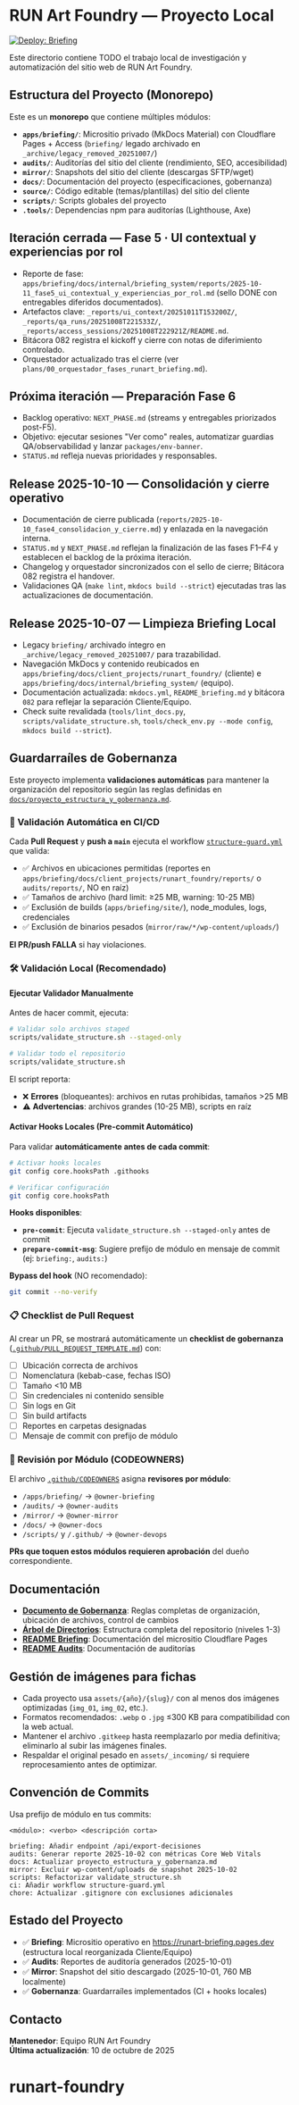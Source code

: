 # RUN Art Foundry — Proyecto Local

[![Deploy: Briefing](https://github.com/ppkapiro/runart-foundry/actions/workflows/briefing_deploy.yml/badge.svg)](https://github.com/ppkapiro/runart-foundry/actions/workflows/briefing_deploy.yml)

Este directorio contiene TODO el trabajo local de investigación y automatización del sitio web de RUN Art Foundry.

## Estructura del Proyecto (Monorepo)

Este es un **monorepo** que contiene múltiples módulos:

- **`apps/briefing/`**: Micrositio privado (MkDocs Material) con Cloudflare Pages + Access (`briefing/` legado archivado en `_archive/legacy_removed_20251007/`)
- **`audits/`**: Auditorías del sitio del cliente (rendimiento, SEO, accesibilidad)
- **`mirror/`**: Snapshots del sitio del cliente (descargas SFTP/wget)
- **`docs/`**: Documentación del proyecto (especificaciones, gobernanza)
- **`source/`**: Código editable (temas/plantillas) del sitio del cliente
- **`scripts/`**: Scripts globales del proyecto
- **`.tools/`**: Dependencias npm para auditorías (Lighthouse, Axe)

## Iteración cerrada — Fase 5 · UI contextual y experiencias por rol

- Reporte de fase: `apps/briefing/docs/internal/briefing_system/reports/2025-10-11_fase5_ui_contextual_y_experiencias_por_rol.md` (sello DONE con entregables diferidos documentados).
- Artefactos clave: `_reports/ui_context/20251011T153200Z/`, `_reports/qa_runs/20251008T221533Z/`, `_reports/access_sessions/20251008T222921Z/README.md`.
- Bitácora 082 registra el kickoff y cierre con notas de diferimiento controlado.
- Orquestador actualizado tras el cierre (ver `plans/00_orquestador_fases_runart_briefing.md`).

## Próxima iteración — Preparación Fase 6

- Backlog operativo: `NEXT_PHASE.md` (streams y entregables priorizados post-F5).
- Objetivo: ejecutar sesiones "Ver como" reales, automatizar guardias QA/observabilidad y lanzar `packages/env-banner`.
- `STATUS.md` refleja nuevas prioridades y responsables.

## Release 2025-10-10 — Consolidación y cierre operativo

- Documentación de cierre publicada (`reports/2025-10-10_fase4_consolidacion_y_cierre.md`) y enlazada en la navegación interna.
- `STATUS.md` y `NEXT_PHASE.md` reflejan la finalización de las fases F1–F4 y establecen el backlog de la próxima iteración.
- Changelog y orquestador sincronizados con el sello de cierre; Bitácora 082 registra el handover.
- Validaciones QA (`make lint`, `mkdocs build --strict`) ejecutadas tras las actualizaciones de documentación.

## Release 2025-10-07 — Limpieza Briefing Local

- Legacy `briefing/` archivado íntegro en `_archive/legacy_removed_20251007/` para trazabilidad.
- Navegación MkDocs y contenido reubicados en `apps/briefing/docs/client_projects/runart_foundry/` (cliente) e `apps/briefing/docs/internal/briefing_system/` (equipo).
- Documentación actualizada: `mkdocs.yml`, `README_briefing.md` y bitácora `082` para reflejar la separación Cliente/Equipo.
- Check suite revalidada (`tools/lint_docs.py`, `scripts/validate_structure.sh`, `tools/check_env.py --mode config`, `mkdocs build --strict`).

## Guardarraíles de Gobernanza

Este proyecto implementa **validaciones automáticas** para mantener la organización del repositorio según las reglas definidas en [`docs/proyecto_estructura_y_gobernanza.md`](docs/proyecto_estructura_y_gobernanza.md).

### 🤖 Validación Automática en CI/CD

Cada **Pull Request** y **push a `main`** ejecuta el workflow [`structure-guard.yml`](.github/workflows/structure-guard.yml) que valida:

- ✅ Archivos en ubicaciones permitidas (reportes en `apps/briefing/docs/client_projects/runart_foundry/reports/` o `audits/reports/`, NO en raíz)
- ✅ Tamaños de archivo (hard limit: ≥25 MB, warning: 10-25 MB)
- ✅ Exclusión de builds (`apps/briefing/site/`), node_modules, logs, credenciales
- ✅ Exclusión de binarios pesados (`mirror/raw/*/wp-content/uploads/`)

**El PR/push FALLA** si hay violaciones.

### 🛠️ Validación Local (Recomendado)

#### Ejecutar Validador Manualmente

Antes de hacer commit, ejecuta:

```bash
# Validar solo archivos staged
scripts/validate_structure.sh --staged-only

# Validar todo el repositorio
scripts/validate_structure.sh
```

El script reporta:
- ❌ **Errores** (bloqueantes): archivos en rutas prohibidas, tamaños >25 MB
- ⚠️ **Advertencias**: archivos grandes (10-25 MB), scripts en raíz

#### Activar Hooks Locales (Pre-commit Automático)

Para validar **automáticamente antes de cada commit**:

```bash
# Activar hooks locales
git config core.hooksPath .githooks

# Verificar configuración
git config core.hooksPath
```

**Hooks disponibles**:
- **`pre-commit`**: Ejecuta `validate_structure.sh --staged-only` antes de commit
- **`prepare-commit-msg`**: Sugiere prefijo de módulo en mensaje de commit (ej: `briefing:`, `audits:`)

**Bypass del hook** (NO recomendado):
```bash
git commit --no-verify
```

### 📋 Checklist de Pull Request

Al crear un PR, se mostrará automáticamente un **checklist de gobernanza** ([`.github/PULL_REQUEST_TEMPLATE.md`](.github/PULL_REQUEST_TEMPLATE.md)) con:

- [ ] Ubicación correcta de archivos
- [ ] Nomenclatura (kebab-case, fechas ISO)
- [ ] Tamaño <10 MB
- [ ] Sin credenciales ni contenido sensible
- [ ] Sin logs en Git
- [ ] Sin build artifacts
- [ ] Reportes en carpetas designadas
- [ ] Mensaje de commit con prefijo de módulo

### 👥 Revisión por Módulo (CODEOWNERS)

El archivo [`.github/CODEOWNERS`](.github/CODEOWNERS) asigna **revisores por módulo**:

- `/apps/briefing/` → `@owner-briefing`
- `/audits/` → `@owner-audits`
- `/mirror/` → `@owner-mirror`
- `/docs/` → `@owner-docs`
- `/scripts/` y `/.github/` → `@owner-devops`

**PRs que toquen estos módulos requieren aprobación** del dueño correspondiente.

## Documentación

- **[Documento de Gobernanza](docs/proyecto_estructura_y_gobernanza.md)**: Reglas completas de organización, ubicación de archivos, control de cambios
- **[Árbol de Directorios](docs/_artifacts/repo_tree.txt)**: Estructura completa del repositorio (niveles 1-3)
- **[README Briefing](apps/briefing/README_briefing.md)**: Documentación del micrositio Cloudflare Pages
- **[README Audits](audits/README.md)**: Documentación de auditorías

## Gestión de imágenes para fichas

- Cada proyecto usa `assets/{año}/{slug}/` con al menos dos imágenes optimizadas (`img_01`, `img_02`, etc.).
- Formatos recomendados: `.webp` o `.jpg` ≤300 KB para compatibilidad con la web actual.
- Mantener el archivo `.gitkeep` hasta reemplazarlo por media definitiva; eliminarlo al subir las imágenes finales.
- Respaldar el original pesado en `assets/_incoming/` si requiere reprocesamiento antes de optimizar.

## Convención de Commits

Usa prefijo de módulo en tus commits:

```
<módulo>: <verbo> <descripción corta>

briefing: Añadir endpoint /api/export-decisiones
audits: Generar reporte 2025-10-02 con métricas Core Web Vitals
docs: Actualizar proyecto_estructura_y_gobernanza.md
mirror: Excluir wp-content/uploads de snapshot 2025-10-02
scripts: Refactorizar validate_structure.sh
ci: Añadir workflow structure-guard.yml
chore: Actualizar .gitignore con exclusiones adicionales
```

## Estado del Proyecto

- ✅ **Briefing**: Micrositio operativo en https://runart-briefing.pages.dev (estructura local reorganizada Cliente/Equipo)
- ✅ **Audits**: Reportes de auditoría generados (2025-10-01)
- ✅ **Mirror**: Snapshot del sitio descargado (2025-10-01, 760 MB localmente)
- ✅ **Gobernanza**: Guardarraíles implementados (CI + hooks locales)

## Contacto

**Mantenedor**: Equipo RUN Art Foundry  
**Última actualización**: 10 de octubre de 2025
# runart-foundry
